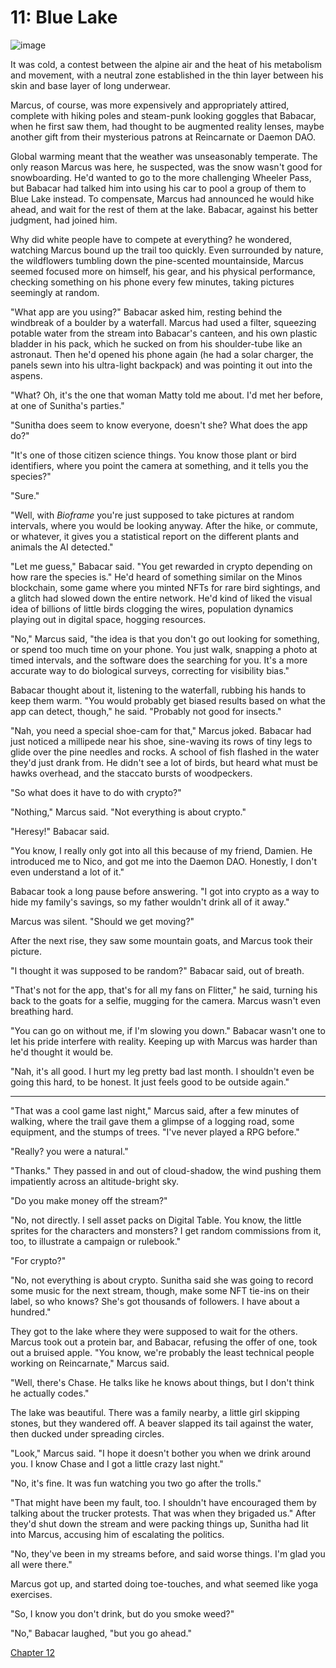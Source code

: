 # 11: Blue Lake

![image](assets/images/6.jpg)

It was cold, a contest between the alpine air and the heat of his metabolism and movement, with a neutral zone established in the thin layer between his skin and base layer of long underwear.

Marcus, of course, was more expensively and appropriately attired, complete with hiking poles and steam-punk looking goggles that Babacar, when he first saw them, had thought to be augmented reality lenses, maybe another gift from their mysterious patrons at Reincarnate or Daemon DAO.

Global warming meant that the weather was unseasonably temperate. The only reason Marcus was here, he suspected, was the snow wasn't good for snowboarding. He'd wanted to go to the more challenging Wheeler Pass, but Babacar had talked him into using his car to pool a group of them to Blue Lake instead. To compensate, Marcus had announced he would hike ahead, and wait for the rest of them at the lake. Babacar, against his better judgment, had joined him.

Why did white people have to compete at everything? he wondered, watching Marcus bound up the trail too quickly. Even surrounded by nature, the wildflowers tumbling down the pine-scented mountainside, Marcus seemed focused more on himself, his gear, and his physical performance, checking something on his phone every few minutes, taking pictures seemingly at random.

"What app are you using?" Babacar asked him, resting behind the windbreak of a boulder by a waterfall. Marcus had used a filter, squeezing potable water from the stream into Babacar's canteen, and his own plastic bladder in his pack, which he sucked on from his shoulder-tube like an astronaut. Then he'd opened his phone again (he had a solar charger, the panels sewn into his ultra-light backpack) and was pointing it out into the aspens.

"What? Oh, it's the one that woman Matty told me about. I'd met her before, at one of Sunitha's parties."

"Sunitha does seem to know everyone, doesn't she? What does the app do?"

"It's one of those citizen science things. You know those plant or bird identifiers, where you point the camera at something, and it tells you the species?"

"Sure."

"Well, with *Bioframe* you're just supposed to take pictures at random intervals, where you would be looking anyway. After the hike, or commute, or whatever, it gives you a statistical report on the different plants and animals the AI detected."

"Let me guess," Babacar said. "You get rewarded in crypto depending on how rare the species is." He'd heard of something similar on the Minos blockchain, some game where you minted NFTs for rare bird sightings, and a glitch had slowed down the entire network. He'd kind of liked the visual idea of billions of little birds clogging the wires, population dynamics playing out in digital space, hogging resources.

"No," Marcus said, "the idea is that you don't go out looking for something, or spend too much time on your phone. You just walk, snapping a photo at timed intervals, and the software does the searching for you. It's a more accurate way to do biological surveys, correcting for visibility bias."

Babacar thought about it, listening to the waterfall, rubbing his hands to keep them warm. "You would probably get biased results based on what the app can detect, though," he said. "Probably not good for insects."

"Nah, you need a special shoe-cam for that," Marcus joked. Babacar had just noticed a millipede near his shoe, sine-waving its rows of tiny legs to glide over the pine needles and rocks. A school of fish flashed in the water they'd just drank from. He didn't see a lot of birds, but heard what must be hawks overhead, and the staccato bursts of woodpeckers.

"So what does it have to do with crypto?"

"Nothing," Marcus said. "Not everything is about crypto."

"Heresy!" Babacar said.

"You know, I really only got into all this because of my friend, Damien. He introduced me to Nico, and got me into the Daemon DAO. Honestly, I don't even understand a lot of it."

Babacar took a long pause before answering. "I got into crypto as a way to hide my family's savings, so my father wouldn't drink all of it away."

Marcus was silent. "Should we get moving?"

After the next rise, they saw some mountain goats, and Marcus took their picture.

"I thought it was supposed to be random?" Babacar said, out of breath.

"That's not for the app, that's for all my fans on Flitter," he said, turning his back to the goats for a selfie, mugging for the camera. Marcus wasn't even breathing hard.

"You can go on without me, if I'm slowing you down." Babacar wasn't one to let his pride interfere with reality. Keeping up with Marcus was harder than he'd thought it would be.

"Nah, it's all good. I hurt my leg pretty bad last month. I shouldn't even be going this hard, to be honest. It just feels good to be outside again."

___

"That was a cool game last night," Marcus said, after a few minutes of walking, where the trail gave them a glimpse of a logging road, some equipment, and the stumps of trees. "I've never played a RPG before."

"Really? you were a natural."

"Thanks." They passed in and out of cloud-shadow, the wind pushing them impatiently across an altitude-bright sky.

"Do you make money off the stream?"

"No, not directly. I sell asset packs on Digital Table. You know, the little sprites for the characters and monsters? I get random commissions from it, too, to illustrate a campaign or rulebook."

"For crypto?"

"No, not everything is about crypto. Sunitha said she was going to record some music for the next stream, though, make some NFT tie-ins on their label, so who knows? She's got thousands of followers. I have about a hundred."

They got to the lake where they were supposed to wait for the others. Marcus took out a protein bar, and Babacar, refusing the offer of one, took out a bruised apple. "You know, we're probably the least technical people working on Reincarnate," Marcus said.

"Well, there's Chase. He talks like he knows about things, but I don't think he actually codes."

The lake was beautiful. There was a family nearby, a little girl skipping stones, but they wandered off. A beaver slapped its tail against the water, then ducked under spreading circles.

"Look," Marcus said. "I hope it doesn't bother you when we drink around you. I know Chase and I got a little crazy last night."

"No, it's fine. It was fun watching you two go after the trolls."

"That might have been my fault, too. I shouldn't have encouraged them by talking about the trucker protests. That was when they brigaded us." After they'd shut down the stream and were packing things up, Sunitha had lit into Marcus, accusing him of escalating the politics.

"No, they've been in my streams before, and said worse things. I'm glad you all were there."

Marcus got up, and started doing toe-touches, and what seemed like yoga exercises.

"So, I know you don't drink, but do you smoke weed?"

"No," Babacar laughed, "but you go ahead."

[Chapter 12](chapter-12.md)
